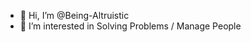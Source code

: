 - 👋 Hi, I’m @Being-Altruistic
- 👀 I’m interested in Solving Problems / Manage People

<!---
Being-Altruistic/Being-Altruistic is a ✨ special ✨ repository because its `README.md` (this file) appears on your GitHub profile.
You can click the Preview link to take a look at your changes.
--->
